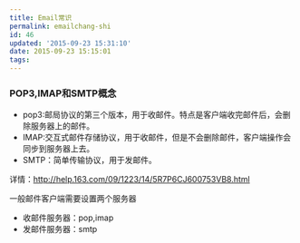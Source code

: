 ```yaml
---
title: Email常识
permalink: emailchang-shi
id: 46
updated: '2015-09-23 15:31:10'
date: 2015-09-23 15:15:01
tags:
---
```


### POP3,IMAP和SMTP概念
* pop3:邮局协议的第三个版本，用于收邮件。特点是客户端收完邮件后，会删除服务器上的邮件。
* IMAP:交互式邮件存储协议，用于收邮件，但是不会删除邮件，客户端操作会同步到服务器上去。
* SMTP：简单传输协议，用于发邮件。

详情：http://help.163.com/09/1223/14/5R7P6CJ600753VB8.html

一般邮件客户端需要设置两个服务器

* 收邮件服务器：pop,imap
* 发邮件服务器：smtp

